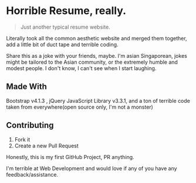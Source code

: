 # Horrible Resume, really.
> Just another typical resume website.

Literally took all the common aesthetic website and merged them together, add a little bit of duct tape and terrible coding.

Share this as a joke with your friends, maybe. I'm asian Singaporean, jokes might be tailored to the Asian community, or the extremely humble and modest people. I don't know, I can't see when I start laughing.

## Made With

Bootstrap v4.1.3 , jQuery JavaScript Library v3.3.1,
and a ton of terrible code taken from everywhere(open source only, I'm not a monster)

## Contributing

1. Fork it
2. Create a new Pull Request

Honestly, this is my first GitHub Project, PR anything.

I'm terrible at Web Development and would love if any of you have any feedback/assistance.
